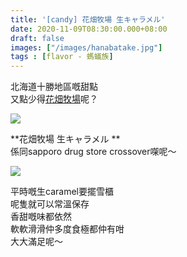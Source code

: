 ```yaml
---
title: '[candy] 花畑牧場 生キャラメル'
date: 2020-11-09T08:30:00.000+08:00
draft: false
images: ["/images/hanabatake.jpg"]
tags : [flavor - 螞蟻族]
---
```


北海道十勝地區嘅甜點  
又點少得[花畑牧場](https://hidie.net/tokyo3f/)呢？  

![](/images/hanabatake.jpg)

**花畑牧場 生キャラメル **  
係同sapporo drug store crossover㗎呢～   

![](/images/hanabatake1.jpg)

平時嘅生caramel要擺雪櫃  
呢隻就可以常溫保存  
香甜嘅味都依然  
軟軟滑滑仲多度食極都仲有咁  
大大滿足呢～  
